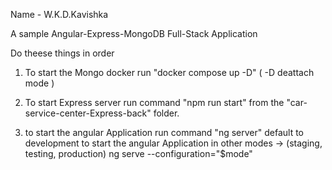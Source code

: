 Name - W.K.D.Kavishka

A sample Angular-Express-MongoDB Full-Stack Application

Do theese things in order

1) To start the Mongo docker
run "docker compose up -D" ( -D deattach mode ) 

2) To start Express server
run command "npm run start" from the "car-service-center-Express-back" folder.

3) to start the angular Application
run command "ng server" default to development
   to start the angular Application in other modes -> (staging, testing, production)
ng serve --configuration="$mode"

